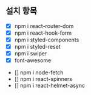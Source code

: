 ## 설치 항목

- [x] npm i react-router-dom
- [x] npm i react-hook-form
- [x] npm i styled-components
- [x] npm i styled-reset
- [x] npm i swiper
- [x] font-awesome
- [] npm i node-fetch
- [] npm i react-spinners
- [] npm i react-helmet-async

